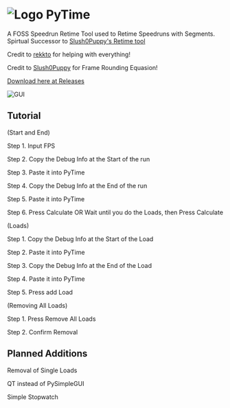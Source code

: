 # ![Logo](https://i.imgur.com/IHAMCx3.png)  PyTime
A FOSS Speedrun Retime Tool used to Retime Speedruns with Segments.
Spirtual Successor to [Slush0Puppy's Retime tool](https://github.com/Slush0Puppy/retime)

Credit to [rekkto](https://github.com/rekkto) for helping with everything!

Credit to [Slush0Puppy](https://github.com/Slush0Puppy) for Frame Rounding Equasion!

[Download here at Releases](https://github.com/ConnerConnerConner/PyTime/releases/)


![GUI](https://cdn.discordapp.com/attachments/950210350060544030/1017910408125886474/unknown.png)

## Tutorial


(Start and End)

Step 1. Input FPS

Step 2. Copy the Debug Info at the Start of the run

Step 3. Paste it into PyTime

Step 4. Copy the Debug Info at the End of the run

Step 5. Paste it into PyTime

Step 6. Press Calculate OR Wait until you do the Loads, then Press Calculate

(Loads)

Step 1. Copy the Debug Info at the Start of the Load

Step 2. Paste it into PyTime

Step 3. Copy the Debug Info at the End of the Load

Step 4. Paste it into PyTime

Step 5. Press add Load

(Removing All Loads)

Step 1. Press Remove All Loads

Step 2. Confirm Removal

## Planned Additions


Removal of Single Loads

QT instead of PySimpleGUI

Simple Stopwatch
